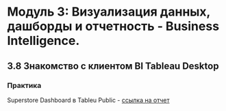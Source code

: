 # Модуль 3: Визуализация данных, дашборды и отчетность - Business Intelligence.
## 3.8 Знакомство с клиентом BI Tableau Desktop
### Практика
 Superstore Dashboard в Tableu Public - [ссылка на отчет](https://public.tableau.com/shared/BJY2H9J3X?:display_count=n&:origin=viz_share_link)
